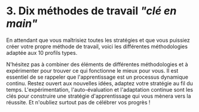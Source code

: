 # 3. Dix méthodes de travail _"clé en main"_

En attendant que vous maîtrisiez toutes les stratégies et que vous puissiez créer votre propre méthode de travail, voici les différentes méthodologies adaptée aux 10 profils types. 

N'hésitez pas à combiner des éléments de différentes méthodologies et à expérimenter pour trouver ce qui fonctionne le mieux pour vous. Il est essentiel de se rappeler que l'apprentissage est un processus dynamique continu. Restez ouvert aux nouvelles idées, adaptez votre stratégie au fil du temps. L'expérimentation, l'auto-évaluation et l'adaptation continue sont les clés pour construire une stratégie d'apprentissage qui vous mènera vers la réussite. Et n'oubliez surtout pas de célébrer vos progrès !
